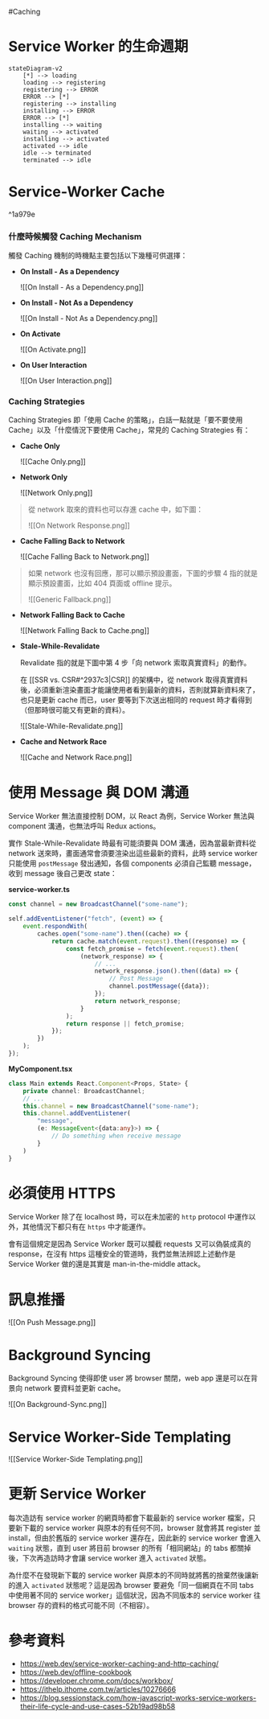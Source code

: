 #Caching

# Service Worker 的生命週期

```mermaid
stateDiagram-v2
    [*] --> loading
    loading --> registering
    registering --> ERROR
    ERROR --> [*]
    registering --> installing
    installing --> ERROR
    ERROR --> [*]
    installing --> waiting
    waiting --> activated
    installing --> activated
    activated --> idle
    idle --> terminated
    terminated --> idle
```

# Service-Worker Cache

^1a979e

### 什麼時候觸發 Caching Mechanism

觸發 Caching 機制的時機點主要包括以下幾種可供選擇：

- **On Install - As a Dependency**

    ![[On Install - As a Dependency.png]]

- **On Install - Not As a Dependency**

    ![[On Install - Not As a Dependency.png]]

- **On Activate**

    ![[On Activate.png]]

- **On User Interaction**

    ![[On User Interaction.png]]

### Caching Strategies

Caching Strategies 即「使用 Cache 的策略」，白話一點就是「要不要使用 Cache」以及「什麼情況下要使用 Cache」，常見的 Caching Strategies 有：

- **Cache Only**

    ![[Cache Only.png]]

- **Network Only**

    ![[Network Only.png]]

>從 network 取來的資料也可以存進 cache 中，如下圖：
>
>![[On Network Response.png]]

- **Cache Falling Back to Network**

    ![[Cache Falling Back to Network.png]]

>如果 network 也沒有回應，那可以顯示預設畫面，下圖的步驟 4 指的就是顯示預設畫面，比如 404 頁面或 offline 提示。
>
>![[Generic Fallback.png]]

- **Network Falling Back to Cache**

    ![[Network Falling Back to Cache.png]]

- **Stale-While-Revalidate**

    Revalidate 指的就是下圖中第 4 步「向 network 索取真實資料」的動作。

    在 [[SSR vs. CSR#^2937c3|CSR]] 的架構中，從 network 取得真實資料後，必須重新渲染畫面才能讓使用者看到最新的資料，否則就算新資料來了，也只是更新 cache 而已，user 要等到下次送出相同的 request 時才看得到（但那時很可能又有更新的資料）。

    ![[Stale-While-Revalidate.png]]

- **Cache and Network Race**

    ![[Cache and Network Race.png]]

# 使用 Message 與 DOM 溝通

Service Worker 無法直接控制 DOM，以 React 為例，Service Worker 無法與 component 溝通，也無法呼叫 Redux actions。

實作 Stale-While-Revalidate 時最有可能須要與 DOM 溝通，因為當最新資料從 network 送來時，畫面通常會須要渲染出這些最新的資料，此時 service worker 只能使用 `postMessage` 發出通知，各個 components 必須自己監聽 message，收到 message 後自己更改 state：

**service-worker.ts**

```typescript
const channel = new BroadcastChannel("some-name");

self.addEventListener("fetch", (event) => {
    event.respondWith(
        caches.open("some-name").then((cache) => {
            return cache.match(event.request).then((response) => {
                const fetch_promise = fetch(event.request).then(
                    (network_response) => {
                        // ...
                        network_response.json().then((data) => {
                            // Post Message
                            channel.postMessage({data});
                        });
                        return network_response;
                    }
                );
                return response || fetch_promise;
            });
        })
    );
});
```

**MyComponent.tsx**

```typescript
class Main extends React.Component<Props, State> {
    private channel: BroadcastChannel;
    // ...
    this.channel = new BroadcastChannel("some-name");
    this.channel.addEventListener(
        "message",
        (e: MessageEvent<{data:any}>) => {
            // Do something when receive message
        }
    )
}
```

# 必須使用 HTTPS

Service Worker 除了在 localhost 時，可以在未加密的 `http` protocol 中運作以外，其他情況下都只有在 `https` 中才能運作。

會有這個規定是因為 Service Worker 既可以攔截 requests 又可以偽裝成真的 response，在沒有 https 這種安全的管道時，我們並無法辨認上述動作是 Service Worker 做的還是其實是 man-in-the-middle attack。

# 訊息推播

![[On Push Message.png]]

# Background Syncing

Background Syncing 使得即使 user 將 browser 關閉，web app 還是可以在背景向 network 要資料並更新 cache。

![[On Background-Sync.png]]

# Service Worker-Side Templating

![[Service Worker-Side Templating.png]]

# 更新 Service Worker

每次造訪有 service worker 的網頁時都會下載最新的 service worker 檔案，只要新下載的 service worker 與原本的有任何不同，browser 就會將其 register 並 install，但由於舊版的 service worker 還存在，因此新的 service worker 會進入 `waiting` 狀態，直到 user 將目前 browser 的所有「相同網站」的 tabs 都關掉後，下次再造訪時才會讓 service worker 進入 `activated` 狀態。

為什麼不在發現新下載的 service worker 與原本的不同時就將舊的捨棄然後讓新的進入 `activated` 狀態呢？這是因為 browser 要避免「同一個網頁在不同 tabs 中使用著不同的 service worker」這個狀況，因為不同版本的 service worker 往 browser 存的資料的格式可能不同（不相容）。

# 參考資料

- <https://web.dev/service-worker-caching-and-http-caching/>
- <https://web.dev/offline-cookbook>
- <https://developer.chrome.com/docs/workbox/>
- <https://ithelp.ithome.com.tw/articles/10276666>
- <https://blog.sessionstack.com/how-javascript-works-service-workers-their-life-cycle-and-use-cases-52b19ad98b58>
